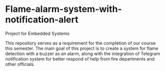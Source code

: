 # Flame-alarm-system-with-notification-alert
Project for Embedded Systems

This repository serves as a requirement for the completion of our course this semester. The main goal of this project is to create a system for flame detection with a buzzer as an alarm, along with the integration of Telegram notification system for better respond of help from fire departments and other officials.
